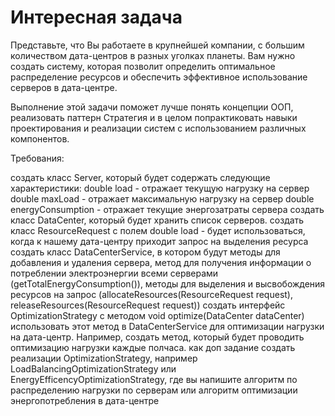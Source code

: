 # Интересная задача

Представьте, что Вы работаете в крупнейшей компании, с большим количеством дата-центров в разных уголках планеты. Вам нужно создать систему, которая позволит определить оптимальное распределение ресурсов и обеспечить эффективное использование серверов в дата-центре.

Выполнение этой задачи поможет лучше понять концепции ООП, реализовать паттерн Стратегия и в целом попрактиковать навыки проектирования и реализации систем с использованием различных компонентов.

Требования:

создать класс Server, который будет содержать следующие характеристики:
double load - отражает текущую нагрузку на сервер
double maxLoad - отражает максимальную нагрузку на сервер
double energyConsumption - отражает текущие энергозатраты сервера
создать класс DataCenter, который будет хранить список серверов.
создать класс ResourceRequest с полем double load - будет использоваться, когда к нашему дата-центру приходит запрос на выделения ресурса
создать класс DataCenterService, в котором будут
методы для добавления и удаления сервера,
метод для получения информации о потреблении электроэнергии всеми серверами (getTotalEnergyConsumption()),
методы для выделения и высвобождения ресурсов на запрос (allocateResources(ResourceRequest request), releaseResources(ResourceRequest request))
создать интерфейс OptimizationStrategy с методом void optimize(DataCenter dataCenter)
использовать этот метод в DataCenterService для оптимизации нагрузки на дата-центр. Например, создать метод, который будет проводить оптимизацию нагрузки каждые полчаса.
как доп задание создать реализации OptimizationStrategy, например LoadBalancingOptimizationStrategy или EnergyEfficencyOptimizationStrategy, где вы напишите алгоритм по распределению нагрузки по серверам или алгоритм оптимизации энергопотребления в дата-центре
